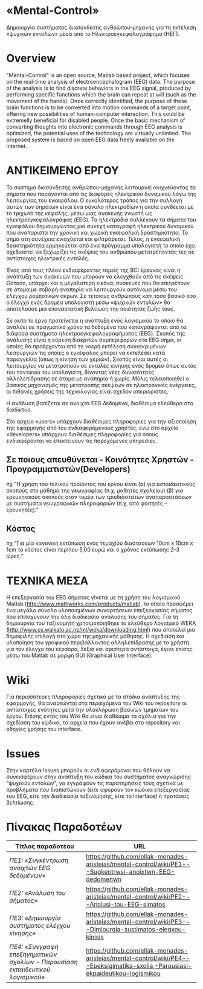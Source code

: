 «Mental-Control»
================

Δημιουργία συστήματος διασύνδεσης ανθρώπου-μηχανής για τη εκτέλεση «ψυχικών
εντολών» μέσα από το Ηλεκτροεγκεφαλογράφημα (ΗΕΓ).


Overview
========
"Mental-Control" is an open source, Matlab based project, which focuses on the real-time
analysis of electroencephalogram (EEG) data. The purpose of the analysis is to find discrete
behaviors in the EEG signal, produced by performing specific functions which the brain can
repeat at will (such as the movement of the hands). Once correctly identified, the purpose of
these brain functions is to be converted into motion commands of a target point, offering
new possibilities of human-computer interaction. This could be extremelly beneficial for 
disabled people. Once the basic mechanism of converting thoughts into electronic commands 
through EEG analysis is optimized, the potential uses of the technology are virtually
unlimited. The proposed system is based on open EEG data freely available on the internet.


ΑΝΤΙΚΕΙΜΕΝΟ ΕΡΓΟΥ
=================

Το σύστημα διασύνδεσης ανθρώπου-μηχανής λειτουργεί ανιχνεύοντας τα σήματα που
παράγονται από τις διαφορές ηλεκτρικού δυναμικού λόγω της λειτουργίας του
εγκεφάλου. Ο ευκολότερος τρόπος για την συλλογή αυτών των σημάτων είναι ένα
σύνολο ηλεκτροδίων η οποία συνδέεται με το τριχωτό της κεφαλής, μέσω μιας
συσκευής γνωστή ως ηλεκτροεγκεφαλογράφος (EEG). Τα ηλεκτρόδια συλλέγουν τα
σήματα του εγκεφάλου δημιουργώντας μια συνεχή καταγραφή ηλεκτρικού δυναμικού που
αναπαριστά την χρονική και χωρική εγκεφαλική δραστηριότητα. Το σήμα στη συνέχεια
ενισχύεται και φιλτράρεται. Τέλος, η εγκεφαλική δραστηριότητα ερμηνεύεται από
ένα πρόγραμμα υπολογιστή το οποίο έχει σχεδιαστεί να ξεχωρίζει τις σκέψεις του
ανθρώπου μετατρέποντάς τες σε αντίστοιχες ηλεκτρικές εντολές.

Ένας από τους πλέον ενδιαφέροντες τομείς της BCI έρευνας είναι η ανάπτυξη των
συσκευών που μπορούν να ελεγχθούν από τις σκέψεις. Ωστόσο, υπάρχει και η
μεγαλύτερη εικόνα, συσκευές που θα επιτρέπουν σε άτομα με σοβαρή αναπηρία να
λειτουργούν αυτόνομα μέσω του ελέγχου ρομποτικών άκρων. Σε τέτοιους ανθρώπους
κάτι τόσο βασικό όσο ο έλεγχο ενός δρομέα υπολογιστή μέσω «ψυχικών εντολών» θα
αποτελούσε μια επαναστατική βελτίωση της ποιότητας ζωής τους.

Σε αυτό το έργο προτείνεται η ανάπτυξη ενός λογισμικού το οποίο θα αναλύει σε
πραγματικό χρόνο τα δεδομένα που καταγράφονται από τα διάφορα συστήματα
ηλεκτροεγκεφαλογραφήματος (EEG). Σκοπός της ανάλυσης είναι η εύρεση διακριτών
συμπεριφορών στο EEG σήμα, οι οποίες θα προέρχονται από τη νοερή εκτέλεση
συγκεκριμένων λειτουργιών τις οποίες ο εγκέφαλος μπορεί να εκτελέσει κατά
παραγγελία (όπως η κίνηση των χεριών). Σκοπός είναι αυτές οι λειτουργίες να
μετατραπούν σε εντολές κίνησης ενός δρομέα όπως αυτός του ποντικιού του
υπολογιστή, δίνοντας νέες δυνατότητες αλληλεπίδρασης σε άτομα με αναπηρία ή
χωρίς. Μόλις τελειοποιηθεί ο βασικός μηχανισμός της μετατροπής σκέψεων σε
ηλεκτρονικές ενέργειες, οι πιθανές χρήσεις της τεχνολογίας είναι σχεδόν
απεριόριστες.

Η ανάλυση βασίζεται σε ανοιχτά EEG δεδομένα, διαθέσιμα ελεύθερα στο διαδίκτυο.

Στο αρχείο «users» υπάρχουν διαθέσιμες πληροφορίες για την αξιοποίηση της
εφαρμογής από του ενδιαφερόμενους χρήστες, ενώ στο αρχείο «developers» υπάρχουν
διαθέσιμες πληροφορίες για όσους ενδιαφέρονται να επεκτείνουν τις παρεχόμενες
υπηρεσίες.

## Σε ποιους απευθύνεται - Κοινότητες Χρηστών - Προγραμματιστών(Developers) ##
πχ “Η χρήση του τελικού προϊόντος του έργου είναι (α) για εκπαιδευτικούς σκοπούς στο μάθημα της γεωγραφίας (π.χ. μαθητές σχολείου) (β) για ερευνητικούς σκοπούς στον τομέα των τρισδιάστατων αναπαραστάσεων με συστήματα γεωγραφικών πληροφοριών (π.χ. από φοιτητές – ερευνητές).”

## Κόστος ##
πχ “Για μία κανονική εκτύπωση ενός τεμαχίου διαστάσεων 10cm x 10cm x 1cm το κόστος είναι περίπου 5,00 ευρώ και ο χρόνος εκτύπωσης 2-3 ώρες.”

ΤΕΧΝΙΚΑ ΜΕΣΑ
============

Η επεξεργασία του EEG σήματος γίνεται με τη χρήση του λογισμικού Matlab
(http://www.mathworks.com/products/matlab), το οποίο προσφέρει ένα μεγάλο σύνολο
υλοποιημένων συναρτήσεων επεξεργασίας σήματος που επιταχύνουν την όλη διαδικασία
ανάλυσης του σήματος. Για τη δημιουργία του ταξινομητή χρησιμοποιήθηκε το
ελεύθερο λογισμικό WEKA (http://www.cs.waikato.ac.nz/ml/weka/downloading.html)
που αποτελεί μια δημοφιλής επιλογή στο χώρο της μηχανικής μάθησης. Η σχεδίαση
και υλοποίηση του γραφικού περιβάλλοντος αλληλεπίδρασης με το χρήστη για τον
έλεγχο του κέρσορα, δεξιά και αριστερά αντίστοιχα, έγινε επίσης μέσω του Matlab
σε μορφή GUI (Graphical User Interface).

Wiki
====

Για περισσότερες πληροφορίες σχετικά με τα στάδια ανάπτυξης της εφαρμογής, θα
αναρτώνται στα περιεχόμενα του Wiki του repository οι αντίστοιχες ενότητες μετά
την ολοκλήρωση βασικών τμημάτων του έργου. Επίσης εντός του Wiki θα είναι
διαθέσιμα τα σχόλια για την σχεδίαση του κώδικα, τα αρχεία που έχουν ανέβει στο
repository και οδηγίες χρήσης του interface.

Issues
======

Στην καρτέλα Issues μπορούν οι ενδιαφερόμενοι που θέλουν να συνεισφέρουν στην
ανάπτυξη του κώδικα του συστήματος αναγνώρισης “ψυχικών εντολών”, να εγγράφουν
τις παρατηρήσεις τους σχετικά με προβλήματα που διαπιστώνουν (είτε αφορούν τον
κώδικα επεξεργασίας του EEG, είτε την διαδικασία ταξινόμησης, είτε το interface)
ή προτάσεις βελτίωσης.

Πίνακας Παραδοτέων
==================

| **Τίτλος παραδοτέου**                                                          | **URL**                                                                                                                           |
|--------------------------------------------------------------------------------|-----------------------------------------------------------------------------------------------------------------------------------|
| *ΠΕ1: «Συγκέντρωση ανοιχτών EEG δεδομένων»*                                    | <https://github.com/ellak-monades-aristeias/mental-control/wiki/PE1---Sugkentrwsi-anoixtwn-EEG-dedomenwn>                         |
| *ΠΕ2: «Ανάλυση του σήματος»*                                                   | <https://github.com/ellak-monades-aristeias/mental-control/wiki/PE2---Analusi-tou-EEG-simatos>                                    |
| *ΠΕ3: «Δημιουργία συστήματος ελέγχου κίνησης»*                                 | <https://github.com/ellak-monades-aristeias/mental-control/wiki/PE3---Dimiourgia-sustimatos-elegxou-kinisis>                      |
| *ΠΕ4: «Συγγραφή επεξηγηματικών σχολίων - Παρουσίαση εκπαιδευτικού λογισμικού»* | <https://github.com/ellak-monades-aristeias/mental-control/wiki/PE4---Epeksigimatika-sxolia,-Parousiasi-ekpaideutikou-logismikou> |

 
